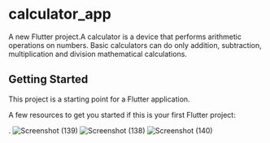 # calculator_app

A new Flutter project.A calculator is a device that performs arithmetic operations on numbers. Basic calculators can do only addition, subtraction, multiplication and division mathematical calculations. 

## Getting Started

This project is a starting point for a Flutter application.

A few resources to get you started if this is your first Flutter project:

 .
![Screenshot (139)](https://github.com/anu5priya7/Calculator_App/assets/91409337/8aa083cb-a496-4f42-8886-b74221b11a44)
![Screenshot (138)](https://github.com/anu5priya7/Calculator_App/assets/91409337/72598e19-32f1-4e11-90f8-d8965e23c79f)
![Screenshot (140)](https://github.com/anu5priya7/Calculator_App/assets/91409337/69cbce01-a300-4ccc-bcad-43347c4b0d64)
